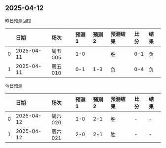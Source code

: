 

 ## 2025-04-12

昨日预测回顾

|    | 日期         | 场次    | 预测1   | 预测2   | 预测结果   | 比分   | 结果   |
|---:|:-----------|:------|:------|:------|:-------|:-----|:-----|
|  0 | 2025-04-11 | 周五005 | 1-0   |       | 胜      | 0-1  | 负    |
|  1 | 2025-04-11 | 周五010 | 0-1   | 1-3   | 负      | 0-4  | 负    |

今日预测

|    | 日期         | 场次    | 预测1   | 预测2   | 预测结果   | 比分   | 结果   |
|---:|:-----------|:------|:------|:------|:-------|:-----|:-----|
|  0 | 2025-04-12 | 周六020 | 1-0   | 2-1   | 胜      | -    | -    |
|  1 | 2025-04-12 | 周六021 | 2-0   | 2-1   | 胜      | -    | -    |